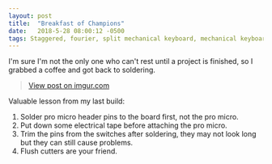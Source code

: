 ```yaml
---
layout: post
title:  "Breakfast of Champions"
date:   2018-5-28 08:00:12 -0500
tags: Staggered, fourier, split mechanical keyboard, mechanical keyboard
---
```


I'm sure I'm not the only one who can't rest until a project is finished, so I grabbed a coffee and got back to soldering. 

<blockquote class="imgur-embed-pub" lang="en" data-id="a/E6zyymI"><a href="//imgur.com/a/E6zyymI">View post on imgur.com</a></blockquote><script async src="//s.imgur.com/min/embed.js" charset="utf-8"></script>

Valuable lesson from my last build:

<ol><li> Solder pro micro header pins to the board first, not the pro micro.
<li> Put down some electrical tape before attaching the pro micro.
<li> Trim the pins from the switches after soldering, they may not look long but they can still cause problems. 
<li>Flush cutters are your friend.</ol>